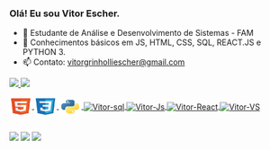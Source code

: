 ### Olá! Eu sou Vitor Escher.

- 🔭 Estudante de Análise e Desenvolvimento de Sistemas - FAM
- 🌱 Conhecimentos básicos em JS, HTML, CSS, SQL, REACT.JS e PYTHON 3.
- 📫 Contato: vitorgrinholliescher@gmail.com

<div>
  <a href="https://github.com/VitorEscher">
  <img height="180em" src="https://github-readme-stats.vercel.app/api?username=VitorEscher&show_icons=true&theme=dark&include_all_commits=true&count_private=true"/>
  <img height="180em" src="https://github-readme-stats.vercel.app/api/top-langs/?username=rafaballerini&layout=compact&langs_count=7&theme=dark"/>
</div>
<div style="display: inline_block"><br>
  <img align="center" alt="Vitor-HTML" height="30" width="40" src="https://raw.githubusercontent.com/devicons/devicon/master/icons/html5/html5-original.svg">
  <img align="center" alt="Vitor-CSS" height="30" width="40" src="https://raw.githubusercontent.com/devicons/devicon/master/icons/css3/css3-original.svg">
  <img align="center" alt="Vitor-Python" height="30" width="40" src="https://raw.githubusercontent.com/devicons/devicon/master/icons/python/python-original.svg">
  <img align="center" alt="Vitor-sql" height="30" width="30" src="https://primedb.com.br/wp-content/uploads/2018/12/microsoft-sql-server-primedb.png">
  <img align="center" alt="Vitor-Js" height="30" width="40" src="https://cdn.jsdelivr.net/gh/devicons/devicon/icons/javascript/javascript-original.svg">
  <img align="center" alt="Vitor-React" height="30" width="40" src="https://cdn.worldvectorlogo.com/logos/react-1.svg">
  <img align="center" alt="Vitor-VS" height="30" width="30" src="https://upload.wikimedia.org/wikipedia/commons/thumb/9/9a/Visual_Studio_Code_1.35_icon.svg/512px-Visual_Studio_Code_1.35_icon.svg.png">
</div>
  
  ##
  
  <div> 
  <a href="https://www.instagram.com/vitorge92/" target="_blank"><img src="https://img.shields.io/badge/-Instagram-%23E4405F?style=for-the-badge&logo=instagram&logoColor=white" target="_blank"></a>
  <a href = "mailto:vitorgrinholliescher@gmail.com"><img src="https://img.shields.io/badge/Gmail-D14836?style=for-the-badge&logo=gmail&logoColor=white" target="_blank"></a>
  <a href="https://www.linkedin.com/in/vitor-grinholli-escher-138397129/" target="_blank"><img src="https://img.shields.io/badge/-LinkedIn-%230077B5?style=for-the-badge&logo=linkedin&logoColor=white" target="_blank"></a>  
</div>
